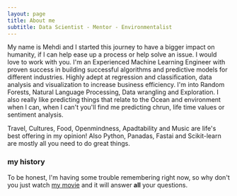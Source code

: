 ```yaml
---
layout: page
title: About me
subtitle: Data Scientist - Mentor - Environmentalist
---
```


My name is Mehdi and I started this journey to have a bigger impact on humanity, if I can help ease up a process or help solve an issue. I would love to work with you. 
I'm an Experienced Machine Learning Engineer with proven success in building successful algorithms and predictive models for different industries. Highly adept at regression and classification, data analysis and visualization to increase business efficiency. I'm into Random Forests, Natural Language Processing, Data wrangling and Exploration. I also really like predicting things that relate to the Ocean and environment when I can, when I can't you'll find me predicting chrun, life time values or sentiment analysis.  

Travel, Cultures, Food, Openmindness, Apadtability and Music are life's best offering in my opinion! Also Python, Panadas, Fastai and Scikit-learn are mostly all you need to do great things.
### my history

To be honest, I'm having some trouble remembering right now, so why don't you just watch [my movie](http://https://www.instagram.com/p/Bnj5FuDA-YE/) and it will answer **all** your questions.


